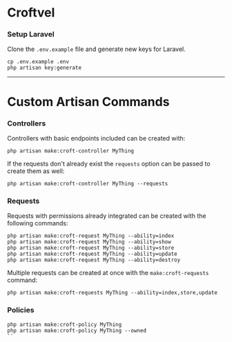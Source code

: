 # Croftvel

### Setup Laravel

Clone the `.env.example` file and generate new keys for Laravel.

```
cp .env.example .env
php artisan key:generate
```

---

# Custom Artisan Commands

### Controllers

Controllers with basic endpoints included can be created with:

```
php artisan make:croft-controller MyThing
```

If the requests don't already exist the `requests` option can be passed to create them as well:

```
php artisan make:croft-controller MyThing --requests
```

### Requests

Requests with permissions already integrated can be created with the following commands:

```
php artisan make:croft-request MyThing --ability=index
php artisan make:croft-request MyThing --ability=show
php artisan make:croft-request MyThing --ability=store
php artisan make:croft-request MyThing --ability=update
php artisan make:croft-request MyThing --ability=destroy
```

Multiple requests can be created at once with the `make:croft-requests` command:

```
php artisan make:croft-requests MyThing --ability=index,store,update
```

### Policies

```
php artisan make:croft-policy MyThing
php artisan make:croft-policy MyThing --owned
``
